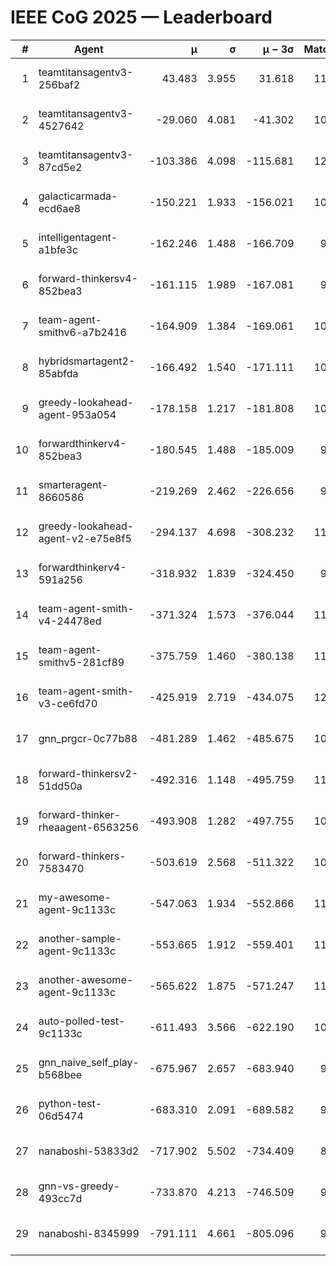 # IEEE CoG 2025 — Leaderboard

| # | Agent | μ | σ | μ − 3σ | Matches | Updated |
|---:|---|---:|---:|---:|---:|---|
| 1 | teamtitansagentv3-256baf2 | 43.483 | 3.955 | 31.618 | 11520 | 2025-08-21 09:06 |
| 2 | teamtitansagentv3-4527642 | -29.060 | 4.081 | -41.302 | 10714 | 2025-08-21 09:06 |
| 3 | teamtitansagentv3-87cd5e2 | -103.386 | 4.098 | -115.681 | 12166 | 2025-08-21 09:06 |
| 4 | galacticarmada-ecd6ae8 | -150.221 | 1.933 | -156.021 | 10880 | 2025-08-21 09:06 |
| 5 | intelligentagent-a1bfe3c | -162.246 | 1.488 | -166.709 | 9390 | 2025-08-21 09:06 |
| 6 | forward-thinkersv4-852bea3 | -161.115 | 1.989 | -167.081 | 9124 | 2025-08-21 09:06 |
| 7 | team-agent-smithv6-a7b2416 | -164.909 | 1.384 | -169.061 | 10980 | 2025-08-21 09:06 |
| 8 | hybridsmartagent2-85abfda | -166.492 | 1.540 | -171.111 | 10047 | 2025-08-21 09:06 |
| 9 | greedy-lookahead-agent-953a054 | -178.158 | 1.217 | -181.808 | 10878 | 2025-08-21 09:06 |
| 10 | forwardthinkerv4-852bea3 | -180.545 | 1.488 | -185.009 | 9106 | 2025-08-21 09:06 |
| 11 | smarteragent-8660586 | -219.269 | 2.462 | -226.656 | 9821 | 2025-08-21 09:06 |
| 12 | greedy-lookahead-agent-v2-e75e8f5 | -294.137 | 4.698 | -308.232 | 11218 | 2025-08-21 09:06 |
| 13 | forwardthinkerv4-591a256 | -318.932 | 1.839 | -324.450 | 9652 | 2025-08-21 09:06 |
| 14 | team-agent-smith-v4-24478ed | -371.324 | 1.573 | -376.044 | 11862 | 2025-08-21 09:06 |
| 15 | team-agent-smithv5-281cf89 | -375.759 | 1.460 | -380.138 | 11780 | 2025-08-21 09:06 |
| 16 | team-agent-smith-v3-ce6fd70 | -425.919 | 2.719 | -434.075 | 12442 | 2025-08-21 09:06 |
| 17 | gnn_prgcr-0c77b88 | -481.289 | 1.462 | -485.675 | 10250 | 2025-08-21 09:06 |
| 18 | forward-thinkersv2-51dd50a | -492.316 | 1.148 | -495.759 | 11354 | 2025-08-21 09:06 |
| 19 | forward-thinker-rheaagent-6563256 | -493.908 | 1.282 | -497.755 | 10814 | 2025-08-21 09:06 |
| 20 | forward-thinkers-7583470 | -503.619 | 2.568 | -511.322 | 10660 | 2025-08-21 09:06 |
| 21 | my-awesome-agent-9c1133c | -547.063 | 1.934 | -552.866 | 11460 | 2025-08-21 09:06 |
| 22 | another-sample-agent-9c1133c | -553.665 | 1.912 | -559.401 | 11140 | 2025-08-21 09:06 |
| 23 | another-awesome-agent-9c1133c | -565.622 | 1.875 | -571.247 | 11820 | 2025-08-21 09:06 |
| 24 | auto-polled-test-9c1133c | -611.493 | 3.566 | -622.190 | 10780 | 2025-08-21 09:06 |
| 25 | gnn_naive_self_play-b568bee | -675.967 | 2.657 | -683.940 | 9160 | 2025-08-21 09:06 |
| 26 | python-test-06d5474 | -683.310 | 2.091 | -689.582 | 9350 | 2025-08-21 09:06 |
| 27 | nanaboshi-53833d2 | -717.902 | 5.502 | -734.409 | 8790 | 2025-08-21 09:06 |
| 28 | gnn-vs-greedy-493cc7d | -733.870 | 4.213 | -746.509 | 9120 | 2025-08-21 09:06 |
| 29 | nanaboshi-8345999 | -791.111 | 4.661 | -805.096 | 9530 | 2025-08-21 09:06 |

